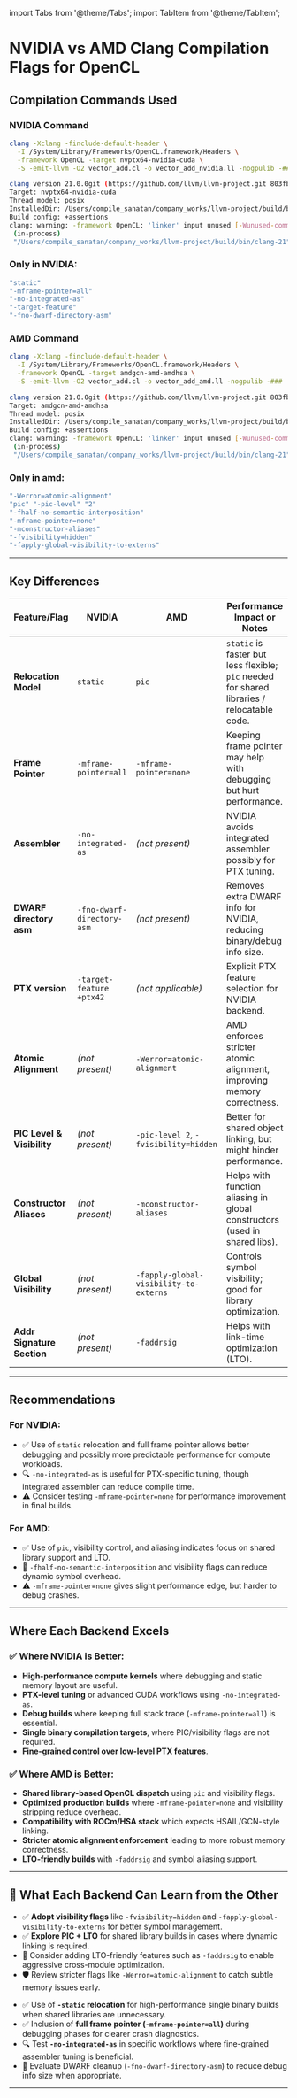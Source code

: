 import Tabs from '@theme/Tabs';
import TabItem from '@theme/TabItem';

# NVIDIA vs AMD Clang Compilation Flags for OpenCL

## Compilation Commands Used

<Tabs>

<TabItem value="NVIDIA" label="NVIDIA">

### NVIDIA Command

```bash
clang -Xclang -finclude-default-header \
  -I /System/Library/Frameworks/OpenCL.framework/Headers \
  -framework OpenCL -target nvptx64-nvidia-cuda \
  -S -emit-llvm -O2 vector_add.cl -o vector_add_nvidia.ll -nogpulib -###
```

```sh
clang version 21.0.0git (https://github.com/llvm/llvm-project.git 803fbdd1faa813303cda3d93b3364eca2344ab6a)
Target: nvptx64-nvidia-cuda
Thread model: posix
InstalledDir: /Users/compile_sanatan/company_works/llvm-project/build/bin
Build config: +assertions
clang: warning: -framework OpenCL: 'linker' input unused [-Wunused-command-line-argument]
 (in-process)
 "/Users/compile_sanatan/company_works/llvm-project/build/bin/clang-21" "-cc1" "-triple" "nvptx64-nvidia-cuda" "-emit-llvm" "-disable-free" "-clear-ast-before-backend" "-main-file-name" "vector_add.cl" "-mrelocation-model" "static" "-mframe-pointer=all" "-ffp-contract=on" "-fno-rounding-math" "-no-integrated-as" "-target-feature" "+ptx42" "-debugger-tuning=gdb" "-fno-dwarf-directory-asm" "-fdebug-compilation-dir=/Users/compile_sanatan/company_works/opencl" "-target-linker-version" "1052.12" "-resource-dir" "/Users/compile_sanatan/company_works/llvm-project/build/lib/clang/21" "-I" "/System/Library/Frameworks/OpenCL.framework/Headers" "-internal-isystem" "/Users/compile_sanatan/company_works/llvm-project/build/include/nvptx64-nvidia-cuda" "-O2" "-ferror-limit" "19" "-finclude-default-header" "-fdeclare-opencl-builtins" "--no-offloadlib" "-fgnuc-version=4.2.1" "-fno-threadsafe-statics" "-fskip-odr-check-in-gmf" "-fcolor-diagnostics" "-vectorize-loops" "-vectorize-slp" "-finclude-default-header" "-o" "vector_add_nvidia.ll" "-x" "cl" "vector_add.cl"
```

### Only in NVIDIA:
```bash
"static"
"-mframe-pointer=all"
"-no-integrated-as"
"-target-feature"
"-fno-dwarf-directory-asm"
```

</TabItem>

<TabItem value="AMD" label="AMD">

### AMD Command

```bash
clang -Xclang -finclude-default-header \
  -I /System/Library/Frameworks/OpenCL.framework/Headers \
  -framework OpenCL -target amdgcn-amd-amdhsa \
  -S -emit-llvm -O2 vector_add.cl -o vector_add_amd.ll -nogpulib -###
```

```sh
clang version 21.0.0git (https://github.com/llvm/llvm-project.git 803fbdd1faa813303cda3d93b3364eca2344ab6a)
Target: amdgcn-amd-amdhsa
Thread model: posix
InstalledDir: /Users/compile_sanatan/company_works/llvm-project/build/bin
Build config: +assertions
clang: warning: -framework OpenCL: 'linker' input unused [-Wunused-command-line-argument]
 (in-process)
 "/Users/compile_sanatan/company_works/llvm-project/build/bin/clang-21" "-cc1" "-triple" "amdgcn-amd-amdhsa" "-Werror=atomic-alignment" "-emit-llvm" "-disable-free" "-clear-ast-before-backend" "-main-file-name" "vector_add.cl" "-mrelocation-model" "pic" "-pic-level" "2" "-fhalf-no-semantic-interposition" "-mframe-pointer=none" "-ffp-contract=on" "-fno-rounding-math" "-mconstructor-aliases" "-fvisibility=hidden" "-fapply-global-visibility-to-externs" "-debugger-tuning=gdb" "-fdebug-compilation-dir=/Users/compile_sanatan/company_works/opencl" "-target-linker-version" "1053.12" "-fcoverage-compilation-dir=/Users/compile_sanatan/company_works/opencl" "-resource-dir" "/Users/compile_sanatan/company_works/llvm-project/build/lib/clang/21" "-I" "/System/Library/Frameworks/OpenCL.framework/Headers" "-internal-isystem" "/Users/compile_sanatan/company_works/llvm-project/build/include/amdgcn-amd-amdhsa" "-O2" "-ferror-limit" "19" "-finclude-default-header" "-fdeclare-opencl-builtins" "--no-offloadlib" "-fgnuc-version=4.2.1" "-fno-threadsafe-statics" "-fskip-odr-check-in-gmf" "-fcolor-diagnostics" "-vectorize-loops" "-vectorize-slp" "-finclude-default-header" "-faddrsig" "-o" "vector_add_amd.ll" "-x" "cl" "vector_add.cl"
```

### Only in amd:
```bash
"-Werror=atomic-alignment"
"pic" "-pic-level" "2"
"-fhalf-no-semantic-interposition"
"-mframe-pointer=none"
"-mconstructor-aliases"
"-fvisibility=hidden"
"-fapply-global-visibility-to-externs"
```

</TabItem>

</Tabs>

---

## Key Differences

| Feature/Flag                            | NVIDIA                                 | AMD                                      | Performance Impact or Notes                                                                 |
|----------------------------------------|----------------------------------------|------------------------------------------|----------------------------------------------------------------------------------------------|
| **Relocation Model**                   | `static`                                | `pic`                                     | `static` is faster but less flexible; `pic` needed for shared libraries / relocatable code. |
| **Frame Pointer**                      | `-mframe-pointer=all`                   | `-mframe-pointer=none`                    | Keeping frame pointer may help with debugging but hurt performance.                         |
| **Assembler**                          | `-no-integrated-as`                     | *(not present)*                           | NVIDIA avoids integrated assembler possibly for PTX tuning.                                 |
| **DWARF directory asm**                | `-fno-dwarf-directory-asm`             | *(not present)*                           | Removes extra DWARF info for NVIDIA, reducing binary/debug info size.                       |
| **PTX version**                        | `-target-feature +ptx42`                | *(not applicable)*                        | Explicit PTX feature selection for NVIDIA backend.                                           |
| **Atomic Alignment**                   | *(not present)*                         | `-Werror=atomic-alignment`                | AMD enforces stricter atomic alignment, improving memory correctness.                       |
| **PIC Level & Visibility**             | *(not present)*                         | `-pic-level 2`, `-fvisibility=hidden`     | Better for shared object linking, but might hinder performance.                             |
| **Constructor Aliases**                | *(not present)*                         | `-mconstructor-aliases`                   | Helps with function aliasing in global constructors (used in shared libs).                  |
| **Global Visibility**                  | *(not present)*                         | `-fapply-global-visibility-to-externs`    | Controls symbol visibility; good for library optimization.                                  |
| **Addr Signature Section**             | *(not present)*                         | `-faddrsig`                               | Helps with link-time optimization (LTO).                                                     |

---

## Recommendations

### For NVIDIA:
- ✅ Use of `static` relocation and full frame pointer allows better debugging and possibly more predictable performance for compute workloads.
- 🔍 `-no-integrated-as` is useful for PTX-specific tuning, though integrated assembler can reduce compile time.
- ⚠ Consider testing `-mframe-pointer=none` for performance improvement in final builds.

### For AMD:
- ✅ Use of `pic`, visibility control, and aliasing indicates focus on shared library support and LTO.
- 🧪 `-fhalf-no-semantic-interposition` and visibility flags can reduce dynamic symbol overhead.
- ⚠ `-mframe-pointer=none` gives slight performance edge, but harder to debug crashes.

---

## Where Each Backend Excels

<Tabs>

<TabItem value="NVIDIA" label="NVIDIA">

### ✅ Where NVIDIA is Better:
- **High-performance compute kernels** where debugging and static memory layout are useful.
- **PTX-level tuning** or advanced CUDA workflows using `-no-integrated-as`.
- **Debug builds** where keeping full stack trace (`-mframe-pointer=all`) is essential.
- **Single binary compilation targets**, where PIC/visibility flags are not required.
- **Fine-grained control over low-level PTX features**.

</TabItem>

<TabItem value="AMD" label="AMD">

### ✅ Where AMD is Better:
- **Shared library-based OpenCL dispatch** using `pic` and visibility flags.
- **Optimized production builds** where `-mframe-pointer=none` and visibility stripping reduce overhead.
- **Compatibility with ROCm/HSA stack** which expects HSAIL/GCN-style linking.
- **Stricter atomic alignment enforcement** leading to more robust memory correctness.
- **LTO-friendly builds** with `-faddrsig` and symbol aliasing support.

</TabItem>

</Tabs>

---

## 🔄 What Each Backend Can Learn from the Other

<Tabs>

<TabItem value="NVIDIA" label="What NVIDIA Can Adopt">

- ✅ **Adopt visibility flags** like `-fvisibility=hidden` and `-fapply-global-visibility-to-externs` for better symbol management.
- ✅ **Explore PIC + LTO** for shared library builds in cases where dynamic linking is required.
- 🔧 Consider adding LTO-friendly features such as `-faddrsig` to enable aggressive cross-module optimization.
- 🛡️ Review stricter flags like `-Werror=atomic-alignment` to catch subtle memory issues early.

</TabItem>

<TabItem value="AMD" label="What AMD Can Adopt">

- ✅ Use of **`-static` relocation** for high-performance single binary builds when shared libraries are unnecessary.
- ✅ Inclusion of **full frame pointer (`-mframe-pointer=all`)** during debugging phases for clearer crash diagnostics.
- 🔍 Test **`-no-integrated-as`** in specific workflows where fine-grained assembler tuning is beneficial.
- 🧪 Evaluate DWARF cleanup (`-fno-dwarf-directory-asm`) to reduce debug info size when appropriate.

</TabItem>

</Tabs>

---


